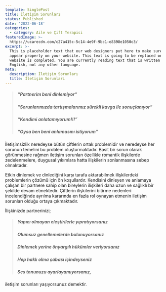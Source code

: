 ```yaml
---
template: SinglePost
title: İletişim Sorunları
status: Published
date: '2022-06-18'
categories:
  - category: Aile ve Çift Terapisi
featuredImage: >-
  https://ucarecdn.com/c27a415c-5c14-4e9f-9bc1-e8398e1050c3/
excerpt: >-
  This is placeholder text that our web designers put here to make sure words
  appear properly on your website. This text is going to be replaced once the
  website is completed. You are currently reading text that is written in
  English, not any other language.
meta:
  description: İletişim Sorunları
  title: İletişim Sorunları
---
```


> ##### “Partnerim beni dinlemiyor”
> ##### “Sorunlarımızda tartışmalarımız sürekli kavga ile sonuçlanıyor”
> ##### “Kendimi anlatamıyorum!!!”
> ##### “Oysa ben beni anlamasını istiyorum”

İletişimsizlik neredeyse bütün çiftlerin ortak problemidir ve neredeyse her sorunun temelini bu problem oluşturmaktadır. Basit bir sorun olarak görünmesine rağmen iletişim sorunları özellikle romantik ilişkilerde zedelenmelere, duygusal yıkımlara hatta ilişkilerin sonlanmasına sebep olmaktadır.

Etkin dinlemek ve dinlediğini karşı tarafa aktarabilmek ilişkilerdeki problemlerin çözümü için ön koşullardır. Kendisini dinleyen ve anlamaya çalışan bir partnere sahip olan bireylerin ilişkileri daha uzun ve sağlıklı bir şekilde devam etmektedir. Çiftlerin ilişkilerini bitirme nedenleri incelendiğinde ayrılma kararında en fazla rol oynayan etmenin iletişim sorunları olduğu ortaya çıkmaktadır.

İlişkinizde partnerinizi;
> ##### Yapıcı olmayan eleştirilerle yıpratıyorsanız
> ##### Olumsuz genellemelerde bulunuyorsanız
> ##### Dinlemek yerine önyargılı hükümler veriyorsanız
> ##### Hep haklı olma çabası içindeyseniz
> ##### Ses tonunuzu ayarlayamıyorsanız, 

iletişim sorunları yaşıyorsunuz demektir.

